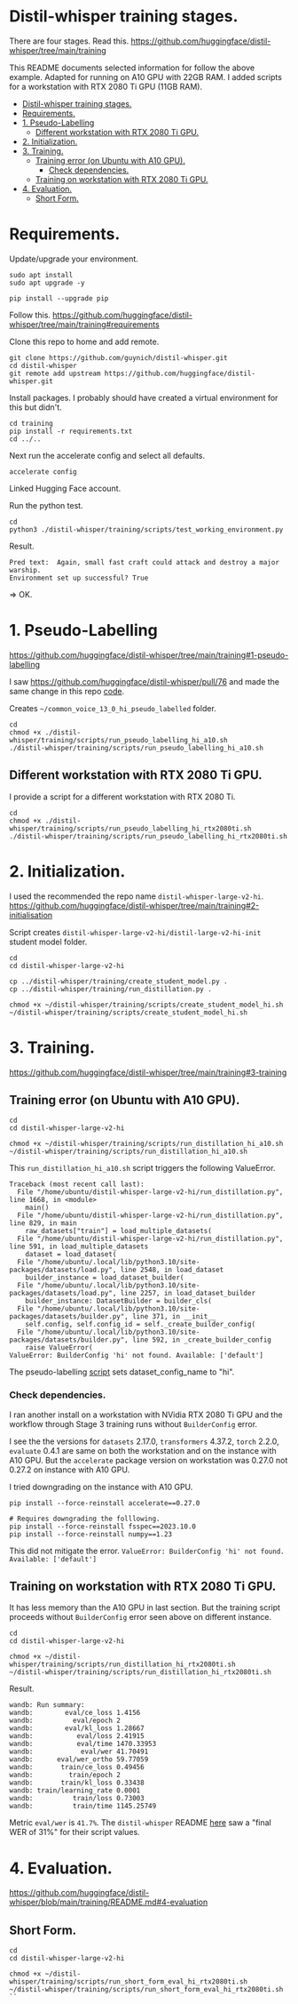 # Distil-whisper training stages.

There are four stages. Read this.
https://github.com/huggingface/distil-whisper/tree/main/training

This README documents selected information for follow the above example.
Adapted for running on A10 GPU with 22GB RAM. I added scripts for a
workstation with RTX 2080 Ti GPU (11GB RAM).

- [Distil-whisper training stages.](#distil-whisper-training-stages)
- [Requirements.](#requirements)
- [1. Pseudo-Labelling](#1-pseudo-labelling)
  - [Different workstation with RTX 2080 Ti GPU.](#different-workstation-with-rtx-2080-ti-gpu)
- [2. Initialization.](#2-initialization)
- [3. Training.](#3-training)
  - [Training error (on Ubuntu with A10 GPU).](#training-error-on-ubuntu-with-a10-gpu)
    - [Check dependencies.](#check-dependencies)
  - [Training on workstation with RTX 2080 Ti GPU.](#training-on-workstation-with-rtx-2080-ti-gpu)
- [4. Evaluation.](#4-evaluation)
  - [Short Form.](#short-form)

# Requirements.

Update/upgrade your environment.
```console
sudo apt install
sudo apt upgrade -y

pip install --upgrade pip
```

Follow this.
https://github.com/huggingface/distil-whisper/tree/main/training#requirements

Clone this repo to home and add remote.
```console
git clone https://github.com/guynich/distil-whisper.git
cd distil-whisper
git remote add upstream https://github.com/huggingface/distil-whisper.git
```

Install packages.  I probably should have created a virtual environment for this
but didn't.
```console
cd training
pip install -r requirements.txt
cd ../..
```

Next run the accelerate config and select all defaults.
```console
accelerate config
```

Linked Hugging Face account.

Run the python test.
```console
cd
python3 ./distil-whisper/training/scripts/test_working_environment.py
```
Result.
```console
Pred text:  Again, small fast craft could attack and destroy a major warship.
Environment set up successful? True
```
=> OK.

# 1. Pseudo-Labelling
https://github.com/huggingface/distil-whisper/tree/main/training#1-pseudo-labelling

I saw https://github.com/huggingface/distil-whisper/pull/76 and
made the same change in this repo
[code](https://github.com/guynich/distil-whisper/blob/1daaeecae324801440193b8fb57c0791e5ecdc7e/training/run_pseudo_labelling.py#L535).

Creates `~/common_voice_13_0_hi_pseudo_labelled` folder.
```console
cd
chmod +x ./distil-whisper/training/scripts/run_pseudo_labelling_hi_a10.sh
./distil-whisper/training/scripts/run_pseudo_labelling_hi_a10.sh
```

## Different workstation with RTX 2080 Ti GPU.

I provide a script for a different workstation with RTX 2080 Ti.
```console
cd
chmod +x ./distil-whisper/training/scripts/run_pseudo_labelling_hi_rtx2080ti.sh
./distil-whisper/training/scripts/run_pseudo_labelling_hi_rtx2080ti.sh
```

# 2. Initialization.
I used the recommended the repo name `distil-whisper-large-v2-hi`.
https://github.com/huggingface/distil-whisper/tree/main/training#2-initialisation

Script creates `distil-whisper-large-v2-hi/distil-large-v2-hi-init` student
model folder.
```console
cd
cd distil-whisper-large-v2-hi

cp ../distil-whisper/training/create_student_model.py .
cp ../distil-whisper/training/run_distillation.py .

chmod +x ~/distil-whisper/training/scripts/create_student_model_hi.sh
~/distil-whisper/training/scripts/create_student_model_hi.sh
```

# 3. Training.
https://github.com/huggingface/distil-whisper/tree/main/training#3-training

## Training error (on Ubuntu with A10 GPU).

```console
cd
cd distil-whisper-large-v2-hi

chmod +x ~/distil-whisper/training/scripts/run_distillation_hi_a10.sh
~/distil-whisper/training/scripts/run_distillation_hi_a10.sh
```

This `run_distillation_hi_a10.sh` script triggers the following ValueError.
```console
Traceback (most recent call last):
  File "/home/ubuntu/distil-whisper-large-v2-hi/run_distillation.py", line 1668, in <module>
    main()
  File "/home/ubuntu/distil-whisper-large-v2-hi/run_distillation.py", line 829, in main
    raw_datasets["train"] = load_multiple_datasets(
  File "/home/ubuntu/distil-whisper-large-v2-hi/run_distillation.py", line 591, in load_multiple_datasets
    dataset = load_dataset(
  File "/home/ubuntu/.local/lib/python3.10/site-packages/datasets/load.py", line 2548, in load_dataset
    builder_instance = load_dataset_builder(
  File "/home/ubuntu/.local/lib/python3.10/site-packages/datasets/load.py", line 2257, in load_dataset_builder
    builder_instance: DatasetBuilder = builder_cls(
  File "/home/ubuntu/.local/lib/python3.10/site-packages/datasets/builder.py", line 371, in __init__
    self.config, self.config_id = self._create_builder_config(
  File "/home/ubuntu/.local/lib/python3.10/site-packages/datasets/builder.py", line 592, in _create_builder_config
    raise ValueError(
ValueError: BuilderConfig 'hi' not found. Available: ['default']
```

The pseudo-labelling [script](/training/scripts/run_pseudo_labelling_hi_a10.sh)
sets dataset_config_name to "hi".

### Check dependencies.
I ran another install on a workstation with NVidia RTX 2080 Ti GPU and the
workflow through Stage 3 training runs without `BuilderConfig` error.

I see the the versions for `datasets` 2.17.0, `transformers` 4.37.2,
`torch` 2.2.0, `evaluate` 0.4.1 are same on both the workstation and on the
instance with A10 GPU.  But the `accelerate`  package version on workstation
was 0.27.0 not 0.27.2 on instance with A10 GPU.

I tried downgrading on the instance with A10 GPU.
```console
pip install --force-reinstall accelerate==0.27.0

# Requires downgrading the folllowing.
pip install --force-reinstall fsspec==2023.10.0
pip install --force-reinstall numpy==1.23
```

This did not mitigate the error.
`ValueError: BuilderConfig 'hi' not found. Available: ['default']`

## Training on workstation with RTX 2080 Ti GPU.

It has less memory than the A10 GPU in last section.  But the training script
proceeds without `BuilderConfig` error seen above on different instance.

```console
cd
cd distil-whisper-large-v2-hi

chmod +x ~/distil-whisper/training/scripts/run_distillation_hi_rtx2080ti.sh
~/distil-whisper/training/scripts/run_distillation_hi_rtx2080ti.sh
```

Result.
```console
wandb: Run summary:
wandb:        eval/ce_loss 1.4156
wandb:          eval/epoch 2
wandb:        eval/kl_loss 1.28667
wandb:           eval/loss 2.41915
wandb:           eval/time 1470.33953
wandb:            eval/wer 41.70491
wandb:      eval/wer_ortho 59.77059
wandb:       train/ce_loss 0.49456
wandb:         train/epoch 2
wandb:       train/kl_loss 0.33438
wandb: train/learning_rate 0.0001
wandb:          train/loss 0.73003
wandb:          train/time 1145.25749
```
 Metric `eval/wer` is `41.7%`.  The `distil-whisper` README
[here](https://github.com/huggingface/distil-whisper/tree/main/training#3-training)
saw a "final WER of 31%" for their script values.

# 4. Evaluation.

https://github.com/huggingface/distil-whisper/blob/main/training/README.md#4-evaluation

## Short Form.

```console
cd
cd distil-whisper-large-v2-hi

chmod +x ~/distil-whisper/training/scripts/run_short_form_eval_hi_rtx2080ti.sh
~/distil-whisper/training/scripts/run_short_form_eval_hi_rtx2080ti.sh
``
